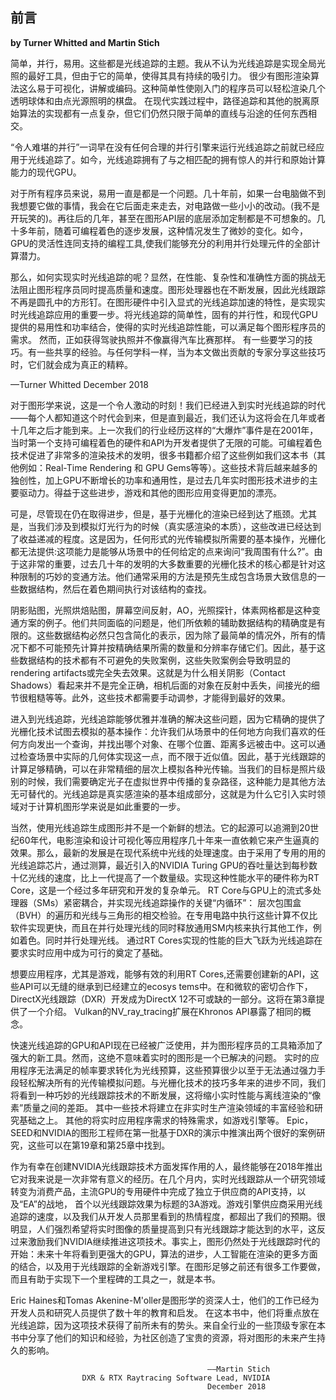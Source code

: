 ## 前言
**by Turner Whitted and Martin Stich**

简单，并行，易用。这些都是光线追踪的主题。我从不认为光线追踪是实现全局光照的最好工具，但由于它的简单，使得其具有持续的吸引力。 很少有图形渲染算法这么易于可视化，讲解或编码。这种简单性使刚入门的程序员可以轻松渲染几个透明球体和由点光源照明的棋盘。 在现代实践过程中，路径追踪和其他的脱离原始算法的实现都有一点复杂，但它们仍然只限于简单的直线与沿途的任何东西相交。

“令人难堪的并行”一词早在没有任何合理的并行引擎来运行光线追踪之前就已经应用于光线追踪了。如今，光线追踪拥有了与之相匹配的拥有惊人的并行和原始计算能力的现代GPU。

对于所有程序员来说，易用一直是都是一个问题。几十年前，如果一台电脑做不到我想要它做的事情，我会在它后面走来走去，对电路做一些小小的改动。(我不是开玩笑的)。再往后的几年，甚至在图形API层的底层添加定制都是不可想象的。几十多年前，随着可编程着色的逐步发展，这种情况发生了微妙的变化。如今，GPU的灵活性连同支持的编程工具,使我们能够充分的利用并行处理元件的全部计算潜力。

那么，如何实现实时光线追踪的呢？显然，在性能、复杂性和准确性方面的挑战无法阻止图形程序员同时提高质量和速度。图形处理器也在不断发展，因此光线跟踪不再是圆孔中的方形钉。在图形硬件中引入显式的光线追踪加速的特性，是实现实时光线追踪应用的重要一步。将光线追踪的简单性，固有的并行性，和现代GPU提供的易用性和功率结合，使得的实时光线追踪性能，可以满足每个图形程序员的需求。 然而，正如获得驾驶执照并不像赢得汽车比赛那样。 有一些要学习的技巧。有一些共享的经验。与任何学科一样，当为本文做出贡献的专家分享这些技巧时，它们就会成为真正的精粹。

—Turner Whitted   December 2018  

对于图形学来说，这是一个令人激动的时刻！我们已经进入到实时光线追踪的时代——每个人都知道这个时代会到来，但是直到最近，我们还认为这将会在几年或者十几年之后才能到来。上一次我们的行业经历这样的“大爆炸”事件是在2001年，当时第一个支持可编程着色的硬件和API为开发者提供了无限的可能。可编程着色技术促进了非常多的渲染技术的发明，很多书籍都介绍了这些例如我们这本书（其他例如：Real-Time Rendering 和 GPU Gems等等）。这些技术背后越来越多的独创性，加上GPU不断增长的功率和通用性，是过去几年实时图形技术进步的主要驱动力。得益于这些进步，游戏和其他的图形应用变得更加的漂亮。

可是，尽管现在仍在取得进步，但是，基于光栅化的渲染已经到达了瓶颈。尤其是，当我们涉及到模拟灯光行为的时候（真实感渲染的本质），这些改进已经达到了收益递减的程度。这是因为，任何形式的光传输模拟所需要的基本操作，光栅化都无法提供:这项能力是能够从场景中的任何给定的点来询问“我周围有什么?”。由于这非常的重要，过去几十年的发明的大多数重要的光栅化技术的核心都是针对这种限制的巧妙的变通方法。他们通常采用的方法是预先生成包含场景大致信息的一些数据结构，然后在着色期间执行对该结构的查找。

阴影贴图，光照烘焙贴图，屏幕空间反射，AO，光照探针，体素网格都是这种变通方案的例子。他们共同面临的问题是，他们所依赖的辅助数据结构的精确度是有限的。这些数据结构必然只包含简化的表示，因为除了最简单的情况外，所有的情况下都不可能预先计算并按精确结果所需的数量和分辨率存储它们。因此，基于这些数据结构的技术都有不可避免的失败案例，这些失败案例会导致明显的rendering artifacts或完全失去效果。这就是为什么相关阴影（Contact Shadows）看起来并不是完全正确，相机后面的对象在反射中丢失，间接光的细节很粗糙等等。此外，这些技术都需要手动调参，才能得到最好的效果。

进入到光线追踪，光线追踪能够优雅并准确的解决这些问题，因为它精确的提供了光栅化技术试图去模拟的基本操作：允许我们从场景中的任何地方向我们喜欢的任何方向发出一个查询，并找出哪个对象、在哪个位置、距离多远被击中。这可以通过检查场景中实际的几何体实现这一点，而不限于近似值。因此，基于光线跟踪的计算足够精确，可以在非常精细的层次上模拟各种光传输。当我们的目标是照片级别的时候，我们需要确定光子在虚拟世界中传播的复杂路径，这种能力是其他方法无可替代的。光线追踪是真实感渲染的基本组成部分，这就是为什么它引入实时领域对于计算机图形学来说是如此重要的一步。

当然，使用光线追踪生成图形并不是一个新鲜的想法。它的起源可以追溯到20世纪60年代，电影渲染和设计可视化等应用程序几十年来一直依赖它来产生逼真的效果。那么，最新的发展是在现代系统中光线的处理速度。由于采用了专用的用的光线追踪芯片，通过测算，最近引入的NVIDIA Turing GPU的吞吐量达到每秒数十亿光线的速度，比上一代提高了一个数量级。实现这种性能水平的硬件称为RT Core，这是一个经过多年研究和开发的复杂单元。 RT Core与GPU上的流式多处理器（SMs）紧密耦合，并实现光线追踪操作的关键“内循环”： 层次包围盒（BVH）的遍历和光线与三角形的相交检验。在专用电路中执行这些计算不仅比软件实现更快，而且在并行处理光线的同时释放通用SM内核来执行其他工作，例如着色。同时并行处理光线。 通过RT Cores实现的性能的巨大飞跃为光线追踪在要求实时应用中成为可行的奠定了基础。

想要应用程序，尤其是游戏，能够有效的利用RT Cores,还需要创建新的API，这些API可以无缝的继承到已经建立的ecosys tems中。在和微软的密切合作下，DirectX光线跟踪（DXR）开发成为DirectX 12不可或缺的一部分。这将在第3章提供了一个介绍。 Vulkan的NV_ray_tracing扩展在Khronos API暴露了相同的概念。

快速光线追踪的GPU和API现在已经被广泛使用，并为图形程序员的工具箱添加了强大的新工具。然而，这绝不意味着实时的图形是一个已解决的问题。 实时的应用程序无法满足的帧率要求转化为光线预算，这些预算很少以至于无法通过强力手段轻松解决所有的光传输模拟问题。与光栅化技术的技巧多年来的进步不同，我们将看到一种巧妙的光线跟踪技术的不断发展，这将缩小实时性能与离线渲染的“像素”质量之间的差距。 其中一些技术将建立在非实时生产渲染领域的丰富经验和研究基础之上。 其他的将实时应用程序需求的特殊需求，如游戏引擎等。 Epic，SEED和NVIDIA的图形工程师在第一批基于DXR的演示中推演出两个很好的案例研究，这些可以在第19章和第25章中找到。

作为有幸在创建NVIDIA光线跟踪技术方面发挥作用的人，最终能够在2018年推出它对我来说是一次非常有意义的经历。在几个月内，实时光线跟踪从一个研究领域转变为消费产品，主流GPU的专用硬件中完成了独立于供应商的API支持，以及“EA”的战地， 首个以光线跟踪效果为标题的3A游戏。游戏引擎供应商采用光线追踪的速度，以及我们从开发人员那里看到的热情程度，都超出了我们的预期。很明显，人们强烈希望将实时图像的质量提高到只有光线跟踪才能达到的水平，这反过来激励我们NVIDIA继续推进这项技术。事实上，图形仍然处于光线跟踪时代的开始：未来十年将看到更强大的GPU，算法的进步，人工智能在渲染的更多方面的结合，以及用于光线跟踪的全新游戏引擎。在图形足够之前还有很多工作要做，而且有助于实现下一个里程碑的工具之一，就是本书。

Eric Haines和Tomas Akenine-M'oller是图形学的资深人士，他们的工作已经为开发人员和研究人员提供了数十年的教育和启发。 在这本书中，他们将重点放在光线追踪，因为这项技术获得了前所未有的势头。来自全行业的一些顶级专家在本书中分享了他们的知识和经验，为社区创造了宝贵的资源，将对图形的未来产生持久的影响。

                                                ——Martin Stich
                    DXR & RTX Raytracing Software Lead, NVIDIA
                                                December 2018


